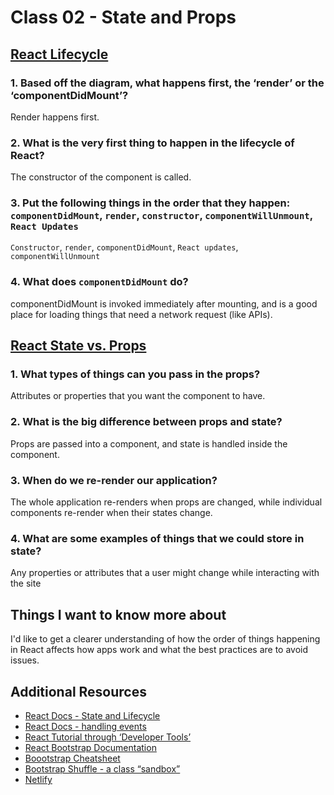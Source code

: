 # Class 02 - State and Props

## [React Lifecycle](https://medium.com/@joshuablankenshipnola/react-component-lifecycle-events-cb77e670a093)

### 1. Based off the diagram, what happens first, the ‘render’ or the ‘componentDidMount’?

Render happens first.

### 2. What is the very first thing to happen in the lifecycle of React?

The constructor of the component is called.

### 3. Put the following things in the order that they happen: `componentDidMount`, `render`, `constructor`, `componentWillUnmount`, `React Updates`

`Constructor`, `render`, `componentDidMount`, `React updates`, `componentWillUnmount`

### 4. What does `componentDidMount` do?

componentDidMount is invoked immediately after mounting, and is a good place for loading things that need a network request (like APIs).

## [React State vs. Props](https://www.youtube.com/watch?v=IYvD9oBCuJI)

### 1. What types of things can you pass in the props?

Attributes or properties that you want the component to have.

### 2. What is the big difference between props and state?

Props are passed into a component, and state is handled inside the component.

### 3. When do we re-render our application?

The whole application re-renders when props are changed, while individual components re-render when their states change.

### 4. What are some examples of things that we could store in state?

Any properties or attributes that a user might change while interacting with the site

## Things I want to know more about

I'd like to get a clearer understanding of how the order of things happening in React affects how apps work and what the best practices are to avoid issues.

## Additional Resources

- [React Docs - State and Lifecycle](https://reactjs.org/docs/state-and-lifecycle.html)
- [React Docs - handling events](https://reactjs.org/docs/handling-events.html)
- [React Tutorial through ‘Developer Tools’](https://reactjs.org/tutorial/tutorial.html)
- [React Bootstrap Documentation](https://react-bootstrap.github.io/)
- [Boootstrap Cheatsheet](https://react-bootstrap.github.io/)
- [Bootstrap Shuffle - a class “sandbox”](https://bootstrapshuffle.com/classes)
- [Netlify](https://www.netlify.com/)
